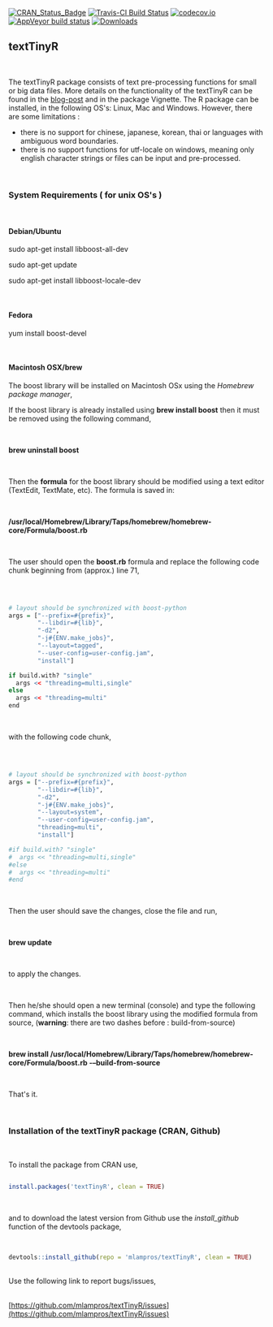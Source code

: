 [![CRAN_Status_Badge](http://www.r-pkg.org/badges/version/textTinyR)](http://cran.r-project.org/package=textTinyR)
[![Travis-CI Build Status](https://travis-ci.org/mlampros/textTinyR.svg?branch=master)](https://travis-ci.org/mlampros/textTinyR)
[![codecov.io](https://codecov.io/github/mlampros/textTinyR/coverage.svg?branch=master)](https://codecov.io/github/mlampros/textTinyR?branch=master)
[![AppVeyor build status](https://ci.appveyor.com/api/projects/status/github/mlampros/textTinyR?branch=master&svg=true)](https://ci.appveyor.com/project/mlampros/textTinyR/branch/master)
[![Downloads](http://cranlogs.r-pkg.org/badges/grand-total/textTinyR?color=blue)](http://www.r-pkg.org/pkg/textTinyR)


## textTinyR
<br>

The textTinyR package consists of text pre-processing functions for small or big data files. More details on the functionality of the textTinyR can be found in the [blog-post](http://mlampros.github.io/2017/01/05/textTinyR_package/) and in the package Vignette. The R package can be installed, in the following OS's: Linux, Mac and Windows. However, there are some limitations :

* there is no support for chinese, japanese, korean, thai or languages with ambiguous word boundaries.
* there is no support functions for utf-locale on windows, meaning only english character strings or files can be input and pre-processed.

<br>


### **System Requirements ( for unix OS's )**

<br>

#### **Debian/Ubuntu**


sudo apt-get install libboost-all-dev

sudo apt-get update

sudo apt-get install libboost-locale-dev

<br>

#### **Fedora**


yum install boost-devel

<br>

#### **Macintosh OSX/brew**


The boost library will be installed on Macintosh OSx using the *Homebrew package manager*, 

If the boost library is already installed using **brew install boost** then it must be removed using the following command, 

<br>

**brew uninstall boost**

<br>


Then the **formula** for the boost library should be modified using a text editor (TextEdit, TextMate, etc). The formula is saved in:

<br>

**/usr/local/Homebrew/Library/Taps/homebrew/homebrew-core/Formula/boost.rb**

<br>

The user should open the **boost.rb** formula and replace the following code chunk beginning from (approx.) line 71,

<br>

```R

# layout should be synchronized with boost-python
args = ["--prefix=#{prefix}",
        "--libdir=#{lib}",
        "-d2",
        "-j#{ENV.make_jobs}",
        "--layout=tagged",
        "--user-config=user-config.jam",
        "install"]

if build.with? "single"
  args << "threading=multi,single"
else
  args << "threading=multi"
end

```

<br>

with the following code chunk, 

<br>

```R

# layout should be synchronized with boost-python
args = ["--prefix=#{prefix}",
        "--libdir=#{lib}",
        "-d2",
        "-j#{ENV.make_jobs}",
        "--layout=system", 
        "--user-config=user-config.jam",
        "threading=multi",
        "install"]

#if build.with? "single"
#  args << "threading=multi,single"
#else
#  args << "threading=multi"
#end

```

<br>

Then the user should save the changes, close the file and run,

<br>

**brew update**

<br>

to apply the changes.

<br>

Then he/she should open a new terminal (console) and type the following command, which installs the boost library using the modified formula from source, (**warning**: there are two dashes before : build-from-source)

<br>

**brew install /usr/local/Homebrew/Library/Taps/homebrew/homebrew-core/Formula/boost.rb -–build-from-source**

<br>

That's it.

<br>

### **Installation of the textTinyR package (CRAN, Github)**

<br>

To install the package from CRAN use, 

```R

install.packages('textTinyR', clean = TRUE)


```
<br>

and to download the latest version from Github use the *install_github* function of the devtools package,
<br><br>

```R

devtools::install_github(repo = 'mlampros/textTinyR', clean = TRUE)


```
<br>
Use the following link to report bugs/issues,
<br><br>

[https://github.com/mlampros/textTinyR/issues](https://github.com/mlampros/textTinyR/issues)
